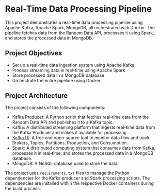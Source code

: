 # Real-Time Data Processing Pipeline

This project demonstrates a real-time data processing pipeline using Apache Kafka, Apache Spark, MongoDB, all orchestrated with Docker. The pipeline fetches data from the Random Data API, processes it using Spark, and stores the processed data in MongoDB.


## Project Objectives

- Set up a real-time data ingestion system using Apache Kafka
- Process streaming data in real-time using Apache Spark
- Store processed data in a MongoDB database
- Orchestrate the entire pipeline using Docker


## Project Architecture

The project consists of the following components:

- Kafka Producer: A Python script that fetches real-time data from the Random Data API and publishes it to a Kafka topic.
- Kafka: A distributed streaming platform that ingests real-time data from the Kafka Producer and makes it available for processing.
- [Kafka UI](https://github.com/provectus/kafka-ui): A free and open-source tool to monitor data flow and track Brokers, Topics, Partitions, Production, and Consumption.
- Spark: A distributed computing system that consumes data from Kafka, processes it in real-time, and stores the processed data in a MongoDB database.
- MongoDB: A NoSQL database used to store the data.

The project uses `requirements.txt` files to manage the Python dependencies for the Kafka producer and Spark processing scripts. The dependencies are installed within the respective Docker containers during the build process.
